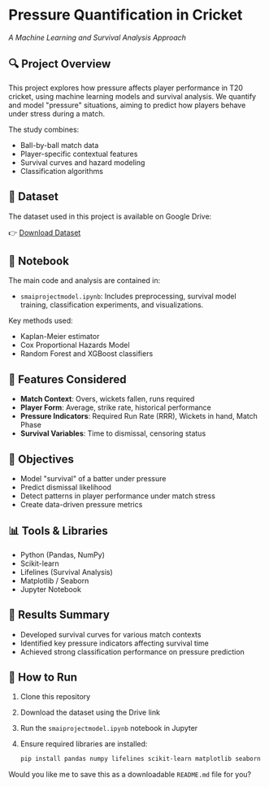# Pressure Quantification in Cricket

*A Machine Learning and Survival Analysis Approach*

## 🔍 Project Overview

This project explores how pressure affects player performance in T20 cricket, using machine learning models and survival analysis. We quantify and model "pressure" situations, aiming to predict how players behave under stress during a match.

The study combines:

* Ball-by-ball match data
* Player-specific contextual features
* Survival curves and hazard modeling
* Classification algorithms

## 📁 Dataset

The dataset used in this project is available on Google Drive:

👉 [Download Dataset](https://drive.google.com/drive/folders/110i9cNwY7DG2_rnF0KQ7SaYpjXvGRmRD?usp=drive_link)


## 📓 Notebook

The main code and analysis are contained in:

* `smaiprojectmodel.ipynb`: Includes preprocessing, survival model training, classification experiments, and visualizations.

Key methods used:

* Kaplan-Meier estimator
* Cox Proportional Hazards Model
* Random Forest and XGBoost classifiers

## 🧠 Features Considered

* **Match Context**: Overs, wickets fallen, runs required
* **Player Form**: Average, strike rate, historical performance
* **Pressure Indicators**: Required Run Rate (RRR), Wickets in hand, Match Phase
* **Survival Variables**: Time to dismissal, censoring status

## 🎯 Objectives

* Model "survival" of a batter under pressure
* Predict dismissal likelihood
* Detect patterns in player performance under match stress
* Create data-driven pressure metrics

## 📊 Tools & Libraries

* Python (Pandas, NumPy)
* Scikit-learn
* Lifelines (Survival Analysis)
* Matplotlib / Seaborn
* Jupyter Notebook

## 📝 Results Summary

* Developed survival curves for various match contexts
* Identified key pressure indicators affecting survival time
* Achieved strong classification performance on pressure prediction

## 🧪 How to Run

1. Clone this repository
2. Download the dataset using the Drive link
3. Run the `smaiprojectmodel.ipynb` notebook in Jupyter
4. Ensure required libraries are installed:

   ```bash
   pip install pandas numpy lifelines scikit-learn matplotlib seaborn
   ```

Would you like me to save this as a downloadable `README.md` file for you?
